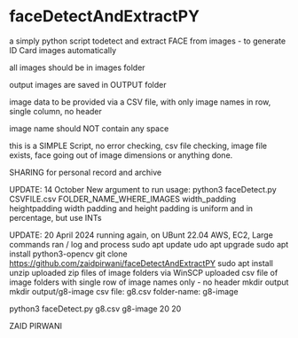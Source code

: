 # faceDetectAndExtractPY
a simply python script todetect and extract FACE from images - to generate ID Card images automatically

all images should be in images folder

output images are saved in OUTPUT folder

image data to be provided via a CSV file, with only image names in row, single column, no header

image name should NOT contain any space

this is a SIMPLE Script, no error checking, csv file checking, image file exists, face going out of image dimensions or anything done.

SHARING for personal record and archive

UPDATE: 14 October
New argument to run
usage:
python3 faceDetect.py CSVFILE.csv FOLDER_NAME_WHERE_IMAGES width_padding heightpadding
width padding and height padding is uniform and in percentage, but use INTs


UPDATE: 20 April 2024
running again, on UBunt 22.04
AWS, EC2, Large
commands ran / log and process
sudo apt update
udo apt upgrade
sudo apt install python3-opencv
git clone https://github.com/zaidpirwani/faceDetectAndExtractPY
sudo apt install unzip
uploaded zip files of image folders via WinSCP
uploaded csv file of image folders with single row of image names only - no header
mkdir output
mkdir output/g8-image
csv file: g8.csv
folder-name: g8-image

python3 faceDetect.py g8.csv g8-image 20 20



ZAID PIRWANI
